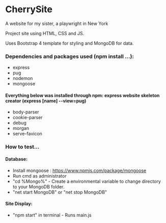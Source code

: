 # CherrySite
A website for my sister, a playwright in New York

Project site using HTML, CSS and JS.

Uses Bootstrap 4 template for styling and MongoDB for data.

### Dependencies and packages used (npm install ...):
* express
* pug
* nodemon
* mongoose

#### Everything below was installed through npm: express website skeleton creator (express [name] --view=pug)
* body-parser
* cookie-parser
* debug
* morgan
* serve-favicon

### How to test...

#### Database:
* Install mongoose : https://www.npmjs.com/package/mongoose 
* Run cmd as administrator
* "cd %Mongo%" - Create a environmental variable to change directory to your MongoDB folder.
* "net start MongoDB" or "net stop MongoDB"

#### Site Display:
* "npm start" in terminal - Runs main.js
